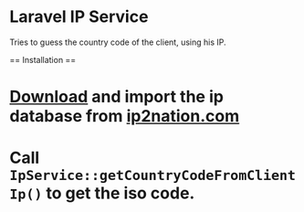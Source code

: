 Laravel IP Service
====================

Tries to guess the country code of the client, using his IP.

== Installation ==


# [Download](http://ip2nation.com/ip2nation/Download) and import the ip database from [ip2nation.com](http://ip2nation.com/)

# Call `IpService::getCountryCodeFromClientIp()` to get the iso code.